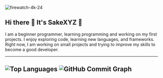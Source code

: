 ![firewatch-4k-24](https://github.com/user-attachments/assets/822d4a0b-df1c-4f55-8a31-93e30e1e4dc2)

## Hi there 👋 It's SakeXYZ 🐼


I am a beginner programmer, learning programming and working on my first projects. I enjoy exploring code, learning new languages, and frameworks. Right now, I am working on small projects and trying to improve my skills to become a good developer.

----------------------------------------------------------------
![Top Languages](https://github-readme-stats.vercel.app/api/top-langs/?username=SakeXYZ&layout=compact)
![GitHub Commit Graph](https://github-readme-stats.vercel.app/api/commits/yearly?username=SakeXYZ&count_private=true)
----------------------------------------------------------------
